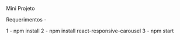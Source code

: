 Mini Projeto

Requerimentos - 

1 - npm install
2 - npm install react-responsive-carousel
3 - npm start
